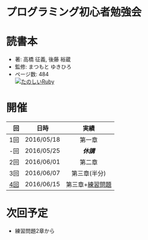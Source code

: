 プログラミング初心者勉強会
======================
# 読書本  
* 著: 高橋 征義, 後藤 裕蔵  
* 監修: まつもと ゆきひろ  
* ページ数: 484   
[![たのしいRuby](https://images-na.ssl-images-amazon.com/images/I/515jBUQhvcL._SX351_BO1,204,203,200_.jpg)](https://www.amazon.co.jp/dp/B01C804DO8/ref=dp-kindle-redirect?_encoding=UTF8&btkr=1)

# 開催
|回|日時|実績|
|--:|:--:|:--:|
|1回|2016/05/18|第一章|
|-回|2016/05/25|***休講***|
|2回|2016/06/01|第二章|
|3回|2016/06/07|第三章(半分)|
|[4回](memo4.md)|2016/06/15|第三章+[練習問題](exercize.md)|

# 次回予定
* 練習問題2章から
